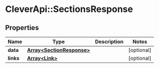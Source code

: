 # CleverApi::SectionsResponse

## Properties
Name | Type | Description | Notes
------------ | ------------- | ------------- | -------------
**data** | [**Array&lt;SectionResponse&gt;**](SectionResponse.md) |  | [optional] 
**links** | [**Array&lt;Link&gt;**](Link.md) |  | [optional] 

